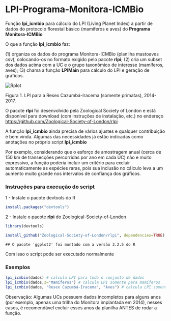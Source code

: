 # LPI-Programa-Monitora-ICMBio

Função **lpi_icmbio** para cálculo do LPI (Living Planet Index) a partir de dados do protocolo florestal básico (mamíferos e aves) do **Programa Monitora-ICMBio**

O que a função **lpi_icmbio** faz:

(1) organiza os dados do programa Monitora-ICMBio (planilha mastoaves csv), colocando-os no formato exigido pelo pacote **rlpi**;
(2) cria um subset dos dados acima com a UC e o grupo taxonômico de interesse (mamíferos, aves);
(3) chama a função **LPIMain** para cálculo do LPI e geração de gráficos.

![Rplot](https://user-images.githubusercontent.com/39089964/54770927-fa90da80-4be2-11e9-88d4-e2a77faa5962.jpeg)

Figura 1. LPI para a Resex Cazumbá-Iracema (somente primatas), 2014-2017.

O pacote **rlpi** foi desenvolvido pela Zoological Society of London e está disponível para download (com instruções de instalação, etc.) no endereço https://github.com/Zoological-Society-of-London/rlpi

A função **lpi_icmbio** ainda precisa de vários ajustes e qualquer contribuição é bem vinda. Algumas das necessidades já estão indicadas como anotações no próprio script **lpi_icmbio**

Por exemplo, considerando que o esforço de amostragem anual (cerca de 150 km de transecções percorridas por ano em cada UC) não e muito expressivo, a função poderia incluir um critério para excluir automaticamente as espécies raras, pois sua inclusão no cálculo leva a um aumento muito grande nos intervalos de confiança dos gráficos.

### Instruções para execução do script

1 - Instale o pacote devtools do R

```r
install.packages("devtools")
```

2 - Instale o pacote **rlpi** do Zoological-Society-of-London


```r
library(devtools)

install_github("Zoological-Society-of-London/rlpi", dependencies=TRUE)
```

```
## O pacote 'ggplot2' foi montado com a versão 3.2.5 do R
```

Com isso o script pode ser executado normalmente


### Exemplos

```r
lpi_icmbio(dados) # calcula LPI para todo o conjunto de dados
lpi_icmbio(dados,z="Mamíferos") # calcula LPI somente para mamíferos
lpi_icmbio(dados, "Resex Cazumbá-Iracema", "Aves") # calcula LPI somente para Resex Cazumbá-Iracema, somente para aves
```

Observação: Algumas UCs possuem dados incompletos para alguns anos (por exemplo, apenas uma trilha do Monitora implantada em 2014), nesses casos, é recomendável excluir esses anos da planilha ANTES de rodar a função.
